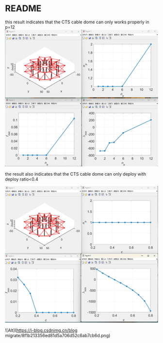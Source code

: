 # README

this result indicates that the CTS cable dome can only works properly in p=12
![PIC](https://github.com/mashuo10/Clustered_Tensegrity_Structure_Finite_Element_Method_CTSFEM/blob/main/Software_Verification_and_Examples/3Clustered_tensegrity/2_dynamic/6cable_dome/pic1.png "PIC")

the result also indicates that the CTS cable dome can only deploy with deploy ratio<0.4

![PIC](https://github.com/mashuo10/Clustered_Tensegrity_Structure_Finite_Element_Method_CTSFEM/blob/main/Software_Verification_and_Examples/3Clustered_tensegrity/2_dynamic/6cable_dome/pic2.png "PIC")

![Alt](https://i-blog.csdnimg.cn/blog migrate/8f1b213356ed81d5a706d52c6ab7cb6d.png)
